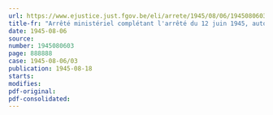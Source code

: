 ```yaml
---
url: https://www.ejustice.just.fgov.be/eli/arrete/1945/08/06/1945080603/justel
title-fr: "Arrêté ministériel complétant l'arrêté du 12 juin 1945, autorisant les producteurs à apurer au moyen de fournitures de viande de porc les obligations de livraison imposées par l'arrêté du 10 juin 1944, relatif à la mobilisation de la récolte 1944, ou du 10 juin 1944, relatif à la livraison d'avoine de la récolte de 1944"
date: 1945-08-06
source:
number: 1945080603
page: 888888
case: 1945-08-06/03
publication: 1945-08-18
starts:
modifies:
pdf-original:
pdf-consolidated:
---
```



